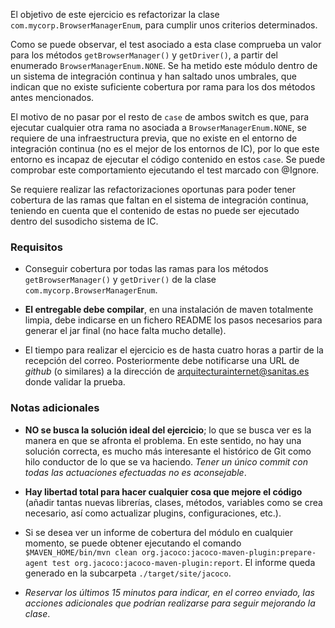 El objetivo de este ejercicio es refactorizar la clase `com.mycorp.BrowserManagerEnum`, para cumplir unos criterios determinados.

Como se puede observar, el test asociado a esta clase comprueba un valor para los métodos `getBrowserManager()` y `getDriver()`, 
a partir del enumerado `BrowserManagerEnum.NONE`. Se ha metido este módulo dentro de un sistema de integración continua y han saltado unos umbrales, 
que indican que no existe suficiente cobertura por rama para los dos métodos antes mencionados.

El motivo de no pasar por el resto de `case` de ambos switch es que, para ejecutar cualquier otra rama no asociada a `BrowserManagerEnum.NONE`, 
se requiere de una infraestructura previa, que no existe en el entorno de integración continua (no es el mejor de los entornos de IC), 
por lo que este entorno es incapaz de ejecutar el código contenido en estos `case`. Se puede comprobar este comportamiento ejecutando el test marcado con @Ignore.

Se requiere realizar las refactorizaciones oportunas para poder tener cobertura de las ramas que faltan en el sistema de integración continua, 
teniendo en cuenta que el contenido de estas no puede ser ejecutado dentro del susodicho sistema de IC.


### Requisitos

* Conseguir cobertura por todas las ramas para los métodos `getBrowserManager()` y `getDriver()` de  la clase `com.mycorp.BrowserManagerEnum`.

* **El entregable debe compilar**, en una instalación de maven totalmente limpia, debe indicarse en un fichero README los pasos necesarios para generar el jar final
 (no hace falta mucho detalle).

* El tiempo para realizar el ejercicio es de hasta cuatro horas a partir de la recepción del correo. Posteriormente debe notificarse una URL de *github* (o similares) 
a la dirección de arquitecturainternet@sanitas.es donde validar la prueba.

### Notas adicionales

* **NO se busca la solución ideal del ejercicio**; lo que se busca ver es la manera en que se afronta el problema. En este sentido, no hay una solución correcta, 
es mucho más interesante el histórico de Git como hilo conductor de lo que se va haciendo. 
*Tener un único commit con todas las actuaciones efectuadas no es aconsejable*.

* **Hay libertad total para hacer cualquier cosa que mejore el código** (añadir tantas nuevas librerías, clases, métodos, variables como se crea necesario, 
así como actualizar plugins, configuraciones, etc.).

* Si se desea ver un informe de cobertura del módulo en cualquier momento, se puede obtener ejecutando el comando 
`$MAVEN_HOME/bin/mvn clean org.jacoco:jacoco-maven-plugin:prepare-agent test org.jacoco:jacoco-maven-plugin:report`. 
El informe queda generado en la subcarpeta `./target/site/jacoco`.

* *Reservar los últimos 15 minutos para indicar, en el correo enviado, las acciones adicionales que podrían realizarse para seguir mejorando la clase*.